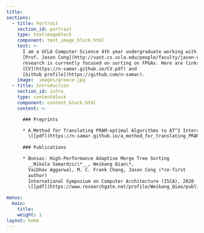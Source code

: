```yaml
---
title:
sections:
  - title: Portrait
    section_id: portrait
    type: textimageblock
    component: text_image_block.html
    text: >-
      I am a UCLA Computer Science 4th year undergraduate working with
      [Prof. Jason Cong](http://vast.cs.ucla.edu/people/faculty/jason-cong). My
      research is currently focused on sorting on FPGAs. Here are links to my
      [CV](https://n-samar.github.io/CV.pdf) and
      [Github profile](https://github.com/n-samar).
    image:  images/greece.jpg
  - title: Introduction
    section_id: intro
    type: contentblock
    component: content_block.html
    content: >-

      ### Preprints

      * A Method for Translating PRAM-optimal Algorithms to AT^2 Interconnect-optimal circuits  
        \[[pdf](https://n-samar.github.io/a_method_for_translating_PRAM_optimal_algorithms_to_AT^2_interconnect_optimal_circuits.pdf)\]\[[slides](https://n-samar.github.io/general_optimal_circuit_layouts.pdf)\]
    
      ### Publications

      * Bonsai: High-Performance Adaptive Merge Tree Sorting  
        __Nikola Samardzic\*__, Weikang Qiao\*,
        Vaibhav Aggarwal, M. C. Frank Chang, Jason Cong (*co-first
        author)  
        International Symposium on Computer Architecture (ISCA), 2020  
        \[[pdf](https://www.researchgate.net/profile/Weikang_Qiao/publication/341080049_Bonsai_High-Performance_Adaptive_Merge_Tree_Sorting/links/5eac525792851cb2676a9de0/Bonsai-High-Performance-Adaptive-Merge-Tree-Sorting.pdf)\]\[[video](https://www.dropbox.com/s/b34cyqxuaw2tul0/S3A_P3_Samardzic_Qiao.mp4?dl=0)\]

menus:
  main:
    title: 
    weight: 1
layout: home
---
```

